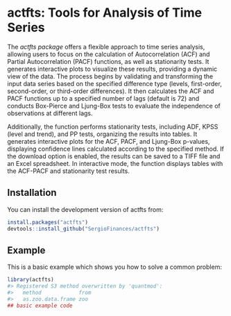 
<!-- README.md is generated from README.Rmd. Please edit that file -->

# actfts: Tools for Analysis of Time Series

<!-- badges: start -->
<!-- badges: end -->

The *actfts package* offers a flexible approach to time series analysis,
allowing users to focus on the calculation of Autocorrelation (ACF) and
Partial Autocorrelation (PACF) functions, as well as stationarity tests.
It generates interactive plots to visualize these results, providing a
dynamic view of the data. The process begins by validating and
transforming the input data series based on the specified difference
type (levels, first-order, second-order, or third-order differences). It
then calculates the ACF and PACF functions up to a specified number of
lags (default is 72) and conducts Box-Pierce and Ljung-Box tests to
evaluate the independence of observations at different lags.

Additionally, the function performs stationarity tests, including ADF,
KPSS (level and trend), and PP tests, organizing the results into
tables. It generates interactive plots for the ACF, PACF, and Ljung-Box
p-values, displaying confidence lines calculated according to the
specified method. If the download option is enabled, the results can be
saved to a TIFF file and an Excel spreadsheet. In interactive mode, the
function displays tables with the ACF-PACF and stationarity test
results.

## Installation

You can install the development version of actfts from:

``` r
install.packages("actfts")
devtools::install_github("SergioFinances/actfts")
```

## Example

This is a basic example which shows you how to solve a common problem:

``` r
library(actfts)
#> Registered S3 method overwritten by 'quantmod':
#>   method            from
#>   as.zoo.data.frame zoo
## basic example code
```
